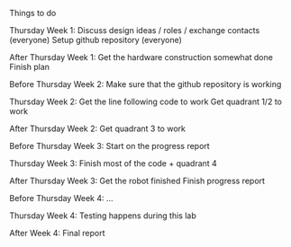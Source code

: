 Things to do

Thursday Week 1:
Discuss design ideas / roles / exchange contacts (everyone)
Setup github repository (everyone)

After Thursday Week 1:
Get the hardware construction somewhat done
Finish plan

Before Thursday Week 2:
Make sure that the github repository is working

Thursday Week 2:
Get the line following code to work
Get quadrant 1/2 to work

After Thursday Week 2:
Get quadrant 3 to work

Before Thursday Week 3:
Start on the progress report

Thursday Week 3:
Finish most of the code + quadrant 4

After Thursday Week 3:
Get the robot finished
Finish progress report

Before Thursday Week 4:
...

Thursday Week 4:
Testing happens during this lab

After Week 4:
Final report
